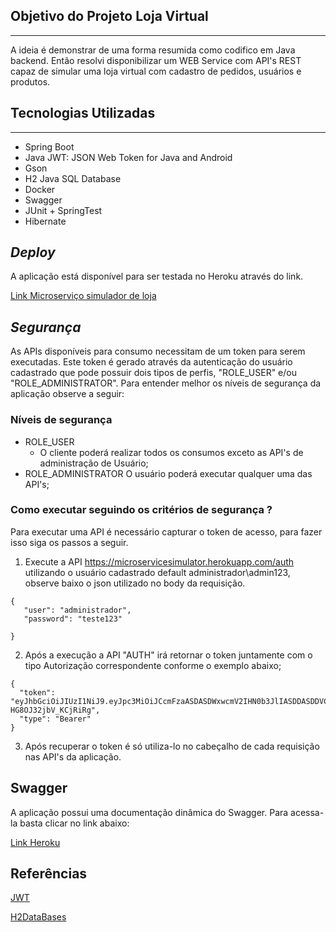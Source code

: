 ## Objetivo do Projeto Loja Virtual
***
A ideia é demonstrar de uma forma resumida como codifico em Java backend. Então resolvi disponibilizar um WEB Service com API's REST capaz de simular uma loja virtual com cadastro de pedidos, usuários e produtos.


## Tecnologias Utilizadas
***

* Spring Boot
* Java JWT: JSON Web Token for Java and Android
* Gson
* H2 Java SQL Database
* Docker 
* Swagger
* JUnit + SpringTest
* Hibernate


## *Deploy*

A aplicação está disponível para ser testada no Heroku através do link. 

[Link Microserviço simulador de loja](https://microservicesimulator.herokuapp.com/)

## *Segurança*

As APIs disponíveis para consumo necessitam de um token para serem executadas. Este token é gerado através da autenticação do usuário cadastrado que pode possuir dois tipos de perfis, "ROLE_USER" e/ou "ROLE_ADMINISTRATOR". Para entender melhor os níveis de segurança da aplicação observe a seguir:

### Níveis de segurança 

* ROLE_USER 
   * O cliente poderá realizar todos os consumos exceto as API's de administração de Usuário;
* ROLE_ADMINISTRATOR O usuário poderá executar qualquer uma das API's;

### **Como executar seguindo os critérios de segurança ?**

Para executar uma API é necessário capturar o token de acesso, para fazer isso siga os passos a seguir. 

1. Execute a API https://microservicesimulator.herokuapp.com/auth utilizando o usuário cadastrado default administrador\admin123, observe baixo o json utilizado no body da requisição. 

```
{
   "user": "administrador",
   "password": "teste123"

}
```

2. Após a execução a API "AUTH" irá retornar o token juntamente com o tipo Autorização correspondente conforme o exemplo abaixo;
 
```
{
  "token": "eyJhbGciOiJIUzI1NiJ9.eyJpc3MiOiJCcmFzaASDASDWxwcmV2IHN0b3JlIASDDASDDVCASDInN1YiI6IjEiLCJpYXQiOjE2MDE5Njk0MjYsImV4cCI6MTYwMjA1NTgyNn0.IwqIi5o_Pgjj6x4xc6BPkO4z-HG8OJ32jbV_KCjRiRg",
  "type": "Bearer"
}
```

3. Após recuperar o token é só utiliza-lo no cabeçalho de cada requisição nas API's da aplicação. 


## **Swagger** 

A aplicação possui uma documentação dinâmica do Swagger. Para acessa-la basta clicar no link abaixo:

[Link Heroku](https://microservicesimulator.herokuapp.com/swagger-ui.html)

## **Referências** 

[JWT](https://jwt.io/)

[H2DataBases](https://github.com/h2database/h2database)


